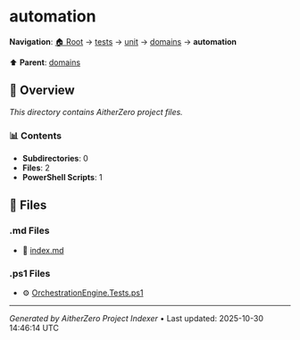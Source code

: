 # automation

**Navigation**: [🏠 Root](../../../../index.md) → [tests](../../../index.md) → [unit](../../index.md) → [domains](../index.md) → **automation**

⬆️ **Parent**: [domains](../index.md)

## 📖 Overview

*This directory contains AitherZero project files.*

### 📊 Contents

- **Subdirectories**: 0
- **Files**: 2
- **PowerShell Scripts**: 1

## 📄 Files

### .md Files

- 📝 [index.md](./index.md)

### .ps1 Files

- ⚙️ [OrchestrationEngine.Tests.ps1](./OrchestrationEngine.Tests.ps1)

---

*Generated by AitherZero Project Indexer* • Last updated: 2025-10-30 14:46:14 UTC

